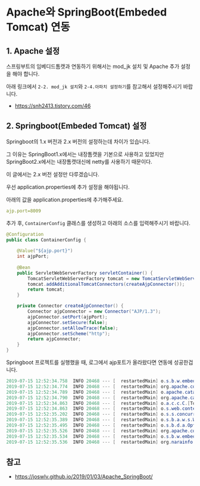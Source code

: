 # __Apache와 SpringBoot(Embeded Tomcat) 연동__

## __1. Apache 설정__

스프링부트의 임베디드톰캣과 연동하기 위해서는 mod_jk 설치 및 Apache 추가 설정을 해야 합니다.

아래 링크에서 `2-2. mod_jk 설치`와 `2-4.아파치 설정하기`를 참고해서 설정해주시기 바랍니다.

- https://snh2413.tistory.com/46


## __2. Springboot(Embeded Tomcat) 설정__

Springboot의 1.x 버전과 2.x 버전의 설정하는데 차이가 있습니다.

그 이유는 SpringBoot1.x에서는 내장톰캣을 기본으로 사용하고 있었지만 SpringBoot2.x에서는 내장톰캣대신에 netty를 사용하기 때문이다.

이 글에서는 2.x 버전 설정만 다루겠습니다.

우선 application.properties에 추가 설정을 해야됩니다.

아래의 값을 application.properties에 추가해주세요.

```yml
ajp.port=8009
```

추가 후, `ContainerConfig` 클래스를 생성하고 아래의 소스를 입력해주시기 바랍니다.

```java
@Configuration
public class ContainerConfig {
	
	@Value("${ajp.port}")
	int ajpPort;
		
	@Bean
	public ServletWebServerFactory servletContainer() {
		TomcatServletWebServerFactory tomcat = new TomcatServletWebServerFactory();
		tomcat.addAdditionalTomcatConnectors(createAjpConnector());
		return tomcat;
	}

	private Connector createAjpConnector() {
		Connector ajpConnector = new Connector("AJP/1.3");
		ajpConnector.setPort(ajpPort);
		ajpConnector.setSecure(false);
		ajpConnector.setAllowTrace(false);
		ajpConnector.setScheme("http");
		return ajpConnector;
	}
}
```

Springboot 프로젝트를 실행했을 때, 로그에서 ajp포트가 올라왔다면 연동에 성공한겁니다.

```java
2019-07-15 12:52:34.758  INFO 20468 --- [  restartedMain] o.s.b.w.embedded.tomcat.TomcatWebServer  : Tomcat initialized with port(s): 8080 (http) 8009 (http)
2019-07-15 12:52:34.774  INFO 20468 --- [  restartedMain] org.apache.coyote.ajp.AjpNioProtocol     : Initializing ProtocolHandler ["ajp-nio-8009"]
2019-07-15 12:52:34.789  INFO 20468 --- [  restartedMain] o.apache.catalina.core.StandardService   : Starting service [Tomcat]
2019-07-15 12:52:34.790  INFO 20468 --- [  restartedMain] org.apache.catalina.core.StandardEngine  : Starting Servlet engine: [Apache Tomcat/9.0.19]
2019-07-15 12:52:34.863  INFO 20468 --- [  restartedMain] o.a.c.c.C.[Tomcat].[localhost].[/]       : Initializing Spring embedded WebApplicationContext
2019-07-15 12:52:34.863  INFO 20468 --- [  restartedMain] o.s.web.context.ContextLoader            : Root WebApplicationContext: initialization completed in 996 ms
2019-07-15 12:52:35.202  INFO 20468 --- [  restartedMain] o.s.s.concurrent.ThreadPoolTaskExecutor  : Initializing ExecutorService 'applicationTaskExecutor'
2019-07-15 12:52:35.389  INFO 20468 --- [  restartedMain] o.s.b.a.w.s.WelcomePageHandlerMapping    : Adding welcome page template: index
2019-07-15 12:52:35.495  INFO 20468 --- [  restartedMain] o.s.b.d.a.OptionalLiveReloadServer       : LiveReload server is running on port 35729
2019-07-15 12:52:35.526  INFO 20468 --- [  restartedMain] org.apache.coyote.ajp.AjpNioProtocol     : Starting ProtocolHandler ["ajp-nio-8009"]
2019-07-15 12:52:35.534  INFO 20468 --- [  restartedMain] o.s.b.w.embedded.tomcat.TomcatWebServer  : Tomcat started on port(s): 8080 (http) 8009 (http) with context path ''
2019-07-15 12:52:35.536  INFO 20468 --- [  restartedMain] org.narainfo.PnuWebSpellerApplication    : Started PnuWebSpellerApplication in 1.92 seconds (JVM running for 2.47)
```

## __참고__
- https://joswlv.github.io/2019/01/03/Apache_SpringBoot/